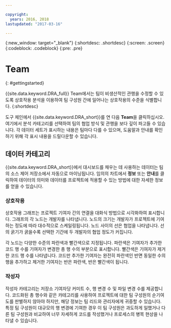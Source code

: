 ```yaml
---

copyright:
  years: 2016, 2018
lastupdated: "2017-03-16"

---
```


{:new_window: target="_blank"}
{:shortdesc: .shortdesc}
{:screen: .screen}
{:codeblock: .codeblock}
{:pre: .pre}

# Team
{: #gettingstarted}

{{site.data.keyword.DRA_full}} Team에서는 팀이 비생산적인 관행을 수정할 수 있도록 상호작용 분석을 이용하여 팀 구성원 간에 일어나는 상호작용의 수준을 식별합니다.
{:shortdesc}

도구 체인에서 {{site.data.keyword.DRA_short}}를 연 다음 **Team**을 클릭하십시오. 여기에서 분석 카테고리를 선택하여 팀의 협업 방식 및 관행을 보다 깊이 파고들 수 있습니다. 각 데이터 세트가 표시하는 내용은 팀마다 다를 수 있으며, 도움말과 안내를 확인하기 위해 각 표시 내용을 드릴다운할 수 있습니다.  

## 데이터 카테고리

{{site.data.keyword.DRA_short}}에서 대시보드를 채우는 데 사용하는 데이터는 팀의 소스 제어 저장소에서 자동으로 마이닝됩니다. 임의의 차트에서 **정보** 또는 **안내**를 클릭하여 데이터의 의미와 데이터를 프로젝트에 적용할 수 있는 방법에 대한 자세한 정보를 얻을 수 있습니다.

### 상호작용

상호작용 그래프는 프로젝트 기여자 간의 연결을 대화식 방법으로 시각화하여 표시합니다. 그래프의 각 노드는 개발자를 나타냅니다. 노드의 크기는 개발자가 프로젝트에 기여하는 정도에 따라 대수적으로 스케일링됩니다. 노드 사이의 선은 협업을 나타냅니다. 선의 굵기가 굵을수록 선택한 기간에 두 개발자의 협업 정도가 커집니다.

각 노드는 다양한 수준의 파란색과 빨간색으로 지정됩니다. 파란색은 기여자가 추가한 코드 행 수를 기여자가 변경한 총 행 수의 부분으로 표시합니다. 빨간색은 기여자가 제거한 코드 행 수를 나타냅니다. 코드만 추가한 기여자는 완전히 파란색인 반면 동일한 수의 행을 추가하고 제거한 기여자는 반은 파란색, 반은 빨간색이 됩니다.

### 작성자

작성자 카테고리는 저장소 기여자당 커미트 수, 행 변경 수 및 파일 변경 수를 제공합니다. 코드화된 총 행수와 같은 카테고리를 사용하여 프로젝트에 대한 팀 구성원의 순기여도를 판별하지 않아야 하지만, 해당 정보는 팀 리드와 관리자에게 귀중할 수 있습니다. 특정 팀 구성원이 대규모의 행 변경에 기여한 경우 이 팀 구성원은 과도하게 일했거나 다른 팀 구성원과 비교하여 너무 자세하게 코드를 작성했거나 프로세스의 병목 현상을 나타낼 수 있습니다.
